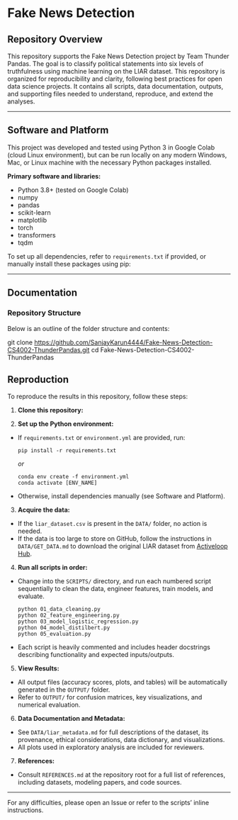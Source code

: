 # Fake News Detection

## Repository Overview

This repository supports the Fake News Detection project by Team Thunder Pandas. The goal is to classify political statements into six levels of truthfulness using machine learning on the LIAR dataset. This repository is organized for reproducibility and clarity, following best practices for open data science projects. It contains all scripts, data documentation, outputs, and supporting files needed to understand, reproduce, and extend the analyses.

---

## Software and Platform

This project was developed and tested using Python 3 in Google Colab (cloud Linux environment), but can be run locally on any modern Windows, Mac, or Linux machine with the necessary Python packages installed.

**Primary software and libraries:**
- Python 3.8+ (tested on Google Colab)
- numpy
- pandas
- scikit-learn
- matplotlib
- torch
- transformers
- tqdm

To set up all dependencies, refer to `requirements.txt` if provided, or manually install these packages using pip:

------------------------------------------------------------------------------------

## Documentation

### Repository Structure

Below is an outline of the folder structure and contents:


git clone https://github.com/SanjayKarun4444/Fake-News-Detection-CS4002-ThunderPandas.git
cd Fake-News-Detection-CS4002-ThunderPandas

## Reproduction

To reproduce the results in this repository, follow these steps:

1. **Clone this repository:**



2. **Set up the Python environment:**
- If `requirements.txt` or `environment.yml` are provided, run:
  ```
  pip install -r requirements.txt
  ```
  *or*
  ```
  conda env create -f environment.yml
  conda activate [ENV_NAME]
  ```

- Otherwise, install dependencies manually (see Software and Platform).

3. **Acquire the data:**
- If the `liar_dataset.csv` is present in the `DATA/` folder, no action is needed.
- If the data is too large to store on GitHub, follow the instructions in `DATA/GET_DATA.md` to download the original LIAR dataset from [Activeloop Hub](https://datasets.activeloop.ai/docs/ml/datasets/liar-dataset/).

4. **Run all scripts in order:**
- Change into the `SCRIPTS/` directory, and run each numbered script sequentially to clean the data, engineer features, train models, and evaluate.
  ```
  python 01_data_cleaning.py
  python 02_feature_engineering.py
  python 03_model_logistic_regression.py
  python 04_model_distilbert.py
  python 05_evaluation.py
  ```
- Each script is heavily commented and includes header docstrings describing functionality and expected inputs/outputs.

5. **View Results:**
- All output files (accuracy scores, plots, and tables) will be automatically generated in the `OUTPUT/` folder.
- Refer to `OUTPUT/` for confusion matrices, key visualizations, and numerical evaluation.

6. **Data Documentation and Metadata:**
- See `DATA/liar_metadata.md` for full descriptions of the dataset, its provenance, ethical considerations, data dictionary, and visualizations.
- All plots used in exploratory analysis are included for reviewers.

7. **References:**
- Consult `REFERENCES.md` at the repository root for a full list of references, including datasets, modeling papers, and code sources.

---

For any difficulties, please open an Issue or refer to the scripts’ inline instructions.
